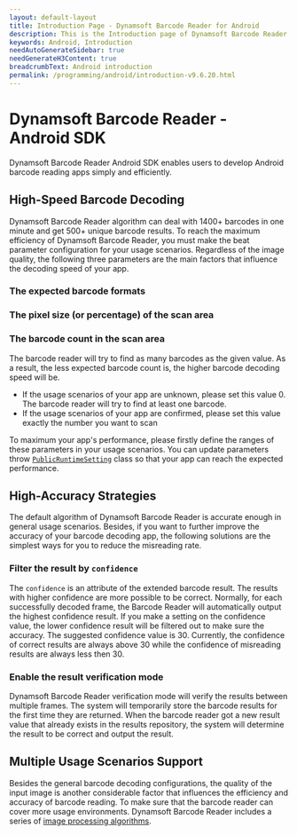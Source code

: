 ```yaml
---
layout: default-layout
title: Introduction Page - Dynamsoft Barcode Reader for Android
description: This is the Introduction page of Dynamsoft Barcode Reader for Android SDK.
keywords: Android, Introduction
needAutoGenerateSidebar: true
needGenerateH3Content: true
breadcrumbText: Android introduction
permalink: /programming/android/introduction-v9.6.20.html
---
```


# Dynamsoft Barcode Reader - Android SDK

Dynamsoft Barcode Reader Android SDK enables users to develop Android barcode reading apps simply and efficiently.

## High-Speed Barcode Decoding

Dynamsoft Barcode Reader algorithm can deal with 1400+ barcodes in one minute and get 500+ unique barcode results. To reach the maximum efficiency of Dynamsoft Barcode Reader, you must make the beat parameter configuration for your usage scenarios. Regardless of the image quality, the following three parameters are the main factors that influence the decoding speed of your app.

### The expected barcode formats

### The pixel size (or percentage) of the scan area

### The barcode count in the scan area

The barcode reader will try to find as many barcodes as the given value. As a result, the less expected barcode count is, the higher barcode decoding speed will be.

- If the usage scenarios of your app are unknown, please set this value 0. The barcode reader will try to find at least one barcode.
- If the usage scenarios of your app are confirmed, please set this value exactly the number you want to scan

To maximum your app's performance, please firstly define the ranges of these parameters in your usage scenarios. You can update parameters throw [`PublicRuntimeSetting`](api-reference/auxiliary-PublicRuntimeSettings.html) class so that your app can reach the expected performance.

## High-Accuracy Strategies

The default algorithm of Dynamsoft Barcode Reader is accurate enough in general usage scenarios. Besides, if you want to further improve the accuracy of your barcode decoding app, the following solutions are the simplest ways for you to reduce the misreading rate.

### Filter the result by `confidence`

The `confidence` is an attribute of the extended barcode result. The results with higher confidence are more possible to be correct. Normally, for each successfully decoded frame, the Barcode Reader will automatically output the highest confidence result. If you make a setting on the confidence value, the lower confidence result will be filtered out to make sure the accuracy. The suggested confidence value is 30. Currently, the confidence of correct results are always above 30 while the confidence of misreading results are always less then 30.

### Enable the result verification mode

Dynamsoft Barcode Reader verification mode will verify the results between multiple frames. The system will temporarily store the barcode results for the first time they are returned. When the barcode reader got a new result value that already exists in the results repository, the system will determine the result to be correct and output the result.

## Multiple Usage Scenarios Support

Besides the general barcode decoding configurations, the quality of the input image is another considerable factor that influences the efficiency and accuracy of barcode reading. To make sure that the barcode reader can cover more usage environments. Dynamsoft Barcode Reader includes a series of [image processing algorithms]({{site.parameters_reference}}image-parameter/index.html).
